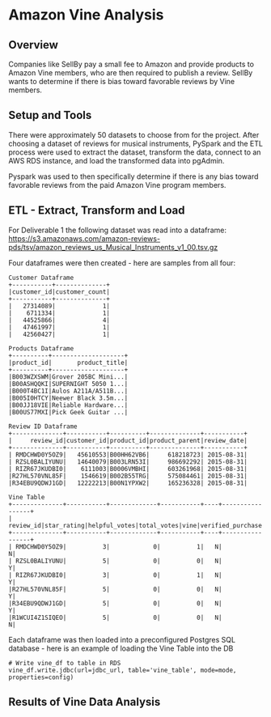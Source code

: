 # Amazon Vine Analysis

## Overview
Companies like SellBy pay a small fee to Amazon and provide products to Amazon Vine members, who are then required to publish a review.  SellBy wants to determine if there is bias toward favorable reviews by Vine members.

## Setup and Tools
There were approximately 50 datasets to choose from for the project. After choosing a dataset of reviews for musical instruments, PySpark and the ETL process were used to extract the dataset, transform the data, connect to an AWS RDS instance, and load the transformed data into pgAdmin.<br>

Pyspark was used to then specifically determine if there is any bias toward favorable reviews from the paid Amazon Vine program members.

## ETL - Extract, Transform and Load
For Deliverable 1 the following dataset was read into a dataframe: <br>
https://s3.amazonaws.com/amazon-reviews-pds/tsv/amazon_reviews_us_Musical_Instruments_v1_00.tsv.gz

Four dataframes were then created - here are samples from all four: 
```
Customer Dataframe
+-----------+--------------+
|customer_id|customer_count|
+-----------+--------------+
|   27314089|             1|
|    6711334|             1|
|   44525866|             4|
|   47461997|             1|
|   42560427|             1|

Products Dataframe
+----------+--------------------+
|product_id|       product_title|
+----------+--------------------+
|B003WZXSWM|Grover 205BC Mini...|
|B00ASHQQKI|SUPERNIGHT 5050 1...|
|B000T4BC1I|Aulos A211A/A511B...|
|B005I0HTCY|Neewer Black 3.5m...|
|B00JJ18VIE|Reliable Hardware...|
|B00US77MXI|Pick Geek Guitar ...|

Review ID Dataframe
+--------------+-----------+----------+--------------+-----------+
|     review_id|customer_id|product_id|product_parent|review_date|
+--------------+-----------+----------+--------------+-----------+
| RMDCHWD0Y5OZ9|   45610553|B00HH62VB6|     618218723| 2015-08-31|
| RZSL0BALIYUNU|   14640079|B003LRN53I|     986692292| 2015-08-31|
| RIZR67JKUDBI0|    6111003|B0006VMBHI|     603261968| 2015-08-31|
|R27HL570VNL85F|    1546619|B002B55TRG|     575084461| 2015-08-31|
|R34EBU9QDWJ1GD|   12222213|B00N1YPXW2|     165236328| 2015-08-31|

Vine Table
+--------------+-----------+-------------+-----------+----+-----------------+
|     review_id|star_rating|helpful_votes|total_votes|vine|verified_purchase|
+--------------+-----------+-------------+-----------+----+-----------------+
| RMDCHWD0Y5OZ9|          3|            0|          1|   N|                N|
| RZSL0BALIYUNU|          5|            0|          0|   N|                Y|
| RIZR67JKUDBI0|          3|            0|          1|   N|                Y|
|R27HL570VNL85F|          5|            0|          0|   N|                Y|
|R34EBU9QDWJ1GD|          5|            0|          0|   N|                Y|
|R1WCUI4Z1SIQEO|          5|            0|          0|   N|                N|

```
Each dataframe was then loaded into a preconfigured Postgres SQL database - here is an example of loading the Vine Table into the DB
```
# Write vine_df to table in RDS
vine_df.write.jdbc(url=jdbc_url, table='vine_table', mode=mode, properties=config)
```

## Results of Vine Data Analysis


